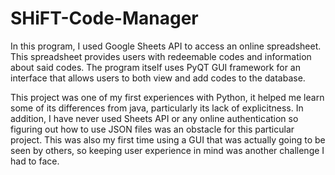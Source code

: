 # SHiFT-Code-Manager
In this program, I used Google Sheets API to access an online spreadsheet. This spreadsheet provides users with redeemable codes and information about said codes. The program itself uses PyQT GUI framework for an interface that allows users to both view and add codes to the database.

This project was one of my first experiences with Python, it helped me learn some of its differences from java, particularly its lack of explicitness.  In addition, I have never used Sheets API or any online authentication so figuring out how to use JSON files was an obstacle for this particular project.  This was also my first time using a GUI that was actually going to be seen by others, so keeping user experience in mind was another challenge I had to face.  
